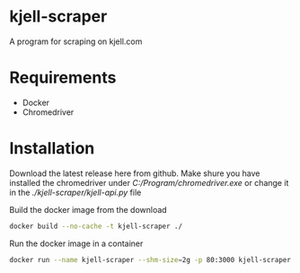 # kjell-scraper
A program for scraping on kjell.com

# Requirements
* Docker
* Chromedriver

# Installation
Download the latest release here from github.
Make shure you have installed the chromedriver under *C:/Program/chromedriver.exe* or change it in the *./kjell-scraper/kjell-api.py* file

Build the docker image from the download
```bash
docker build --no-cache -t kjell-scraper ./
```
Run the docker image in a container
```bash
docker run --name kjell-scraper --shm-size=2g -p 80:3000 kjell-scraper
```
